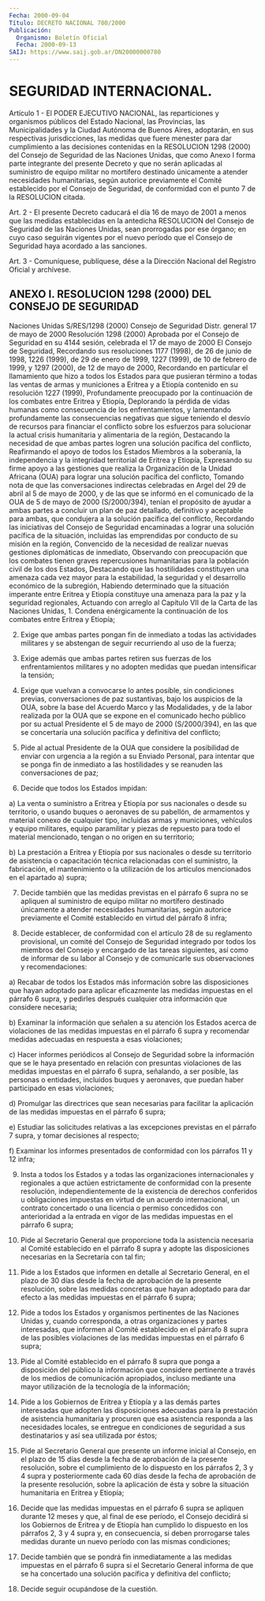 ```yaml
---
Fecha: 2000-09-04
Título: DECRETO NACIONAL 780/2000
Publicación:
  Organismo: Boletín Oficial
  Fecha: 2000-09-13
SAIJ: https://www.saij.gob.ar/DN20000000780
---
```

# SEGURIDAD INTERNACIONAL.

<a id="1"></a>
Artículo  1  -  El  PODER  EJECUTIVO NACIONAL, las reparticiones y organismos  públicos  del  Estado  Nacional,  las  Provincias,  las Municipalidades y la Ciudad  Autónoma de Buenos Aires, adoptarán, en sus respectivas jurisdicciones,  las medidas que fuere menester para dar cumplimiento a las decisiones  contenidas en la RESOLUCION 1298 (2000) del Consejo de Seguridad de las  Naciones  Unidas,  que como  Anexo  I forma parte integrante del presente Decreto y que no serán aplicadas  al  suministro  de  equipo  militar  no mortífero destinado  únicamente  a  atender  necesidades humanitarias,  según autorice  previamente  el Comité establecido  por  el  Consejo  de Seguridad, de conformidad  con  el  punto 7 de la RESOLUCION citada.

<a id="2"></a>
Art. 2 - El presente Decreto caducará  el  día 16 de mayo de 2001 a menos que las medidas establecidas en la antedicha  RESOLUCION  del Consejo  de  Seguridad de las Naciones Unidas, sean prorrogadas por ese órgano; en cuyo caso seguirán vigentes por el nuevo período que el  Consejo  de   Seguridad  haya  acordado  a  las  sanciones.

<a id="3"></a>
Art. 3 - Comuníquese,  publíquese, dése a la Dirección Nacional del Registro Oficial y archívese.

## ANEXO I. RESOLUCION 1298 (2000) DEL CONSEJO DE SEGURIDAD

<a id="1"></a>
Naciones Unidas S/RES/1298 (2000) Consejo de Seguridad Distr. general 17 de mayo de 2000 Resolución 1298 (2000) Aprobada por  el Consejo de Seguridad en su 4144 sesión, celebrada el 17 de mayo de 2000 El Consejo  de  Seguridad,  Recordando  sus  resoluciones 1177 (1998),  de  26 de junio de 1998, 1226 (1999), de 29  de  enero  de 1999, 1227 (1999),  de  10 de febrero de 1999, y 1297 (2000), de 12 de mayo de 2000, Recordando en particular el llamamiento que hizo a todos los Estados para que  pusieran término a todas las ventas de armas y municiones a Eritrea y a Etiopía contenido en su resolución 1227 (1999), Profundamente preocupado por la  continuación de los combates entre Eritrea y Etiopía, Deplorando la pérdida  de  vidas humanas como consecuencia de los  enfrentamientos, y lamentando profundamente las consecuencias negativas  que  sigue  teniendo el desvío de recursos para financiar el conflicto sobre los esfuerzos para solucionar  la actual crisis humanitaria y alimentaria de la región, Destacando la  necesidad  de  que  ambas  partes logren una solución pacífica del conflicto, Reafirmando el apoyo  de todos los Estados  Miembros  a la soberanía, la independencia y la integridad territorial de Eritrea  y  Etiopía, Expresando su firme apoyo a las gestiones que realiza la Organización de  la Unidad Africana (OUA) para lograr una solución pacífica del conflicto, Tomando nota de que las conversaciones indirectas celebradas en Argel del 29 de abril al 5 de mayo de 2000, y de las que se informó en el comunicado de la OUA de 5 de mayo de 2000 (S/2000/394), tenían  el propósito  de  ayudar  a  ambas  partes  a  concluir un plan de paz detallado, definitivo y aceptable para ambas,  que  condujera a la solución  pacífica  del  conflicto, Recordando las iniciativas  del Consejo de Seguridad encaminadas a lograr una solución pacífica de  la  situación, incluidas las emprendidas  por  conducto  de  su misión en  la región, Convencido de la necesidad de realizar nuevas gestiones diplomáticas de  inmediato, Observando con preocupación que los combates tienen graves repercusiones  humanitarias para la población civil de los dos Estados, Destacando que las hostilidades constituyen una amenaza cada vez mayor para la estabilidad,  la seguridad  y el desarrollo económico de  la  subregión, Habiendo determinado  que  la  situación  imperante entre Eritrea y Etiopía constituye  una amenaza para la paz  y  la  seguridad regionales, Actuando con  arreglo  al Capítulo VII de la Carta de las Naciones Unidas, 1. Condena enérgicamente  la  continuación  de los combates entre  Eritrea y Etiopía;

2. Exige que ambas partes pongan  fin  de inmediato  a  todas  las actividades militares y se abstengan de seguir recurriendo al uso de  la  fuerza;

3. Exige además que ambas partes retiren sus fuerzas de los enfrentamientos  militares  y  no adopten medidas que puedan intensificar la tensión;

4. Exige que vuelvan a convocarse lo antes posible, sin condiciones previas, conversaciones de paz sustantivas, bajo los auspicios de la OUA, sobre la  base del Acuerdo Marco y las Modalidades, y de la labor realizada por la OUA que se expone en el comunicado hecho público por su actual Presidente el 5 de mayo de 2000 (S/2000/394), en las que se concertaría una solución pacífica  y  definitiva  del conflicto;

5. Pide al actual Presidente de la OUA que considere la posibilidad  de  enviar con urgencia  a  la  región  a  su  Enviado Personal, para intentar  que  se  ponga  fin  de  inmediato  a  las hostilidades y se reanuden las conversaciones de paz;

6. Decide que todos  los  Estados  impidan:

a) La venta o suministro a Eritrea y Etiopía por sus nacionales o desde su territorio, o usando buques o aeronaves de su pabellón, de armamentos y material conexo de cualquier tipo, incluidas armas y municiones, vehículos y equipo militares, equipo paramilitar y piezas  de  repuesto  para  todo el material  mencionado,  tengan o no origen en su territorio;

b)  La prestación  a Eritrea y Etiopía por  sus  nacionales o desde su territorio de asistencia o capacitación técnica relacionadas con el suministro, la fabricación, el mantenimiento o la utilización de los  artículos mencionados en  el  apartado  a)  supra;

7. Decide también que las medidas previstas en el párrafo 6 supra no se apliquen al suministro de equipo militar no mortífero destinado únicamente  a atender  necesidades  humanitarias,  según  autorice previamente el  Comité  establecido en virtud del párrafo 8 infra;

8. Decide establecer, de  conformidad  con  el  artículo  28  de su reglamento   provisional,  un  comité  del  Consejo  de  Seguridad integrado por  todos los miembros del Consejo y encargado de las tareas siguientes, así como de informar de su labor al Consejo y de comunicarle sus observaciones  y  recomendaciones:

a)  Recabar  de todos  los  Estados  más  información  sobre las disposiciones que hayan adoptado para aplicar eficazmente las medidas impuestas en el párrafo 6 supra, y pedirles después cualquier otra información que considere necesaria;

b) Examinar la información  que  señalen  a su atención los Estados acerca de violaciones de las medidas impuestas en el párrafo 6 supra y recomendar medidas adecuadas en respuesta a esas violaciones;

c)  Hacer  informes  periódicos al Consejo de Seguridad sobre la información que se  le haya  presentado  en relación con presuntas violaciones de las medidas  impuestas  en el párrafo 6 supra, señalando, a ser posible, las personas o entidades, incluidos buques y aeronaves, que puedan haber participado en esas violaciones;

d) Promulgar las directrices que sean necesarias para facilitar la aplicación  de  las  medidas  impuestas  en  el párrafo 6 supra;

e) Estudiar las solicitudes relativas a las excepciones previstas en el  párrafo  7  supra,  y tomar decisiones al respecto;

f) Examinar los informes presentados de conformidad con los párrafos 11 y 12 infra;

9. Insta a todos los  Estados y a todas las organizaciones internacionales y regionales a que actúen estrictamente de conformidad  con  la  presente    resolución, independientemente de la  existencia  de  derechos  conferidos u obligaciones impuestas en virtud de un acuerdo internacional,  un contrato concertado o una licencia  o  permiso  concedidos con anterioridad a la entrada en vigor de las medidas impuestas  en  el párrafo 6 supra;

10.  Pide al Secretario General que proporcione toda la asistencia necesaria al Comité establecido en el párrafo 8 supra y adopte las disposiciones  necesarias  en la Secretaría con tal  fin;

11.  Pide  a  los  Estados  que informen en  detalle  al Secretario General,  en el plazo de 30 días  desde  la  fecha  de aprobación de la presente  resolución, sobre las medidas concretas que hayan adoptado para dar  efecto  a las medidas impuestas en el párrafo 6 supra;

12. Pide a todos los  Estados  y  organismos  pertinentes de  las Naciones  Unidas  y, cuando corresponda, a otras organizaciones y partes  interesadas,  que  informen  al  Comité establecido en el párrafo 8  supra  de  las posibles violaciones de las medidas impuestas en el párrafo 6 supra;

13.  Pide  al  Comité establecido  en  el  párrafo  8  supra  que ponga a disposición del público la información que considere pertinente a través de los medios de comunicación apropiados, incluso mediante una mayor utilización de la tecnología de la información;

14. Pide a los Gobiernos de Eritrea y Etiopía y a las demás partes interesadas que adopten las disposiciones adecuadas para la prestación de asistencia humanitaria y procuren que esa asistencia responda  a las necesidades locales, se entregue en condiciones de seguridad a sus destinatarios y así sea utilizada por éstos;

15. Pide al Secretario General que presente un informe inicial  al Consejo, en el plazo de 15 días desde la fecha de aprobación de la presente  resolución, sobre el cumplimiento de lo dispuesto en los párrafos 2, 3 y 4 supra y posteriormente  cada  60  días  desde  la fecha de aprobación de la presente resolución, sobre la aplicación de  ésta y  sobre  la situación humanitaria en Eritrea y Etiopía;

16. Decide que las medidas impuestas  en el  párrafo  6  supra se apliquen durante 12 meses  y  que, al  final de  ese  período,  el Consejo decidirá si los Gobiernos de Eritrea  y  de  Etiopía  han cumplido lo dispuesto en los párrafos 2,  3  y  4 supra y,  en consecuencia, si deben prorrogarse tales medidas durante un nuevo período con las mismas condiciones;

17. Decide también que  se pondrá fin inmediatamente a las medidas impuestas en el párrafo 6 supra si el Secretario General informa de que  se  ha  concertado una  solución  pacífica  y  definitiva  del conflicto;

18. Decide seguir ocupándose de la cuestión.